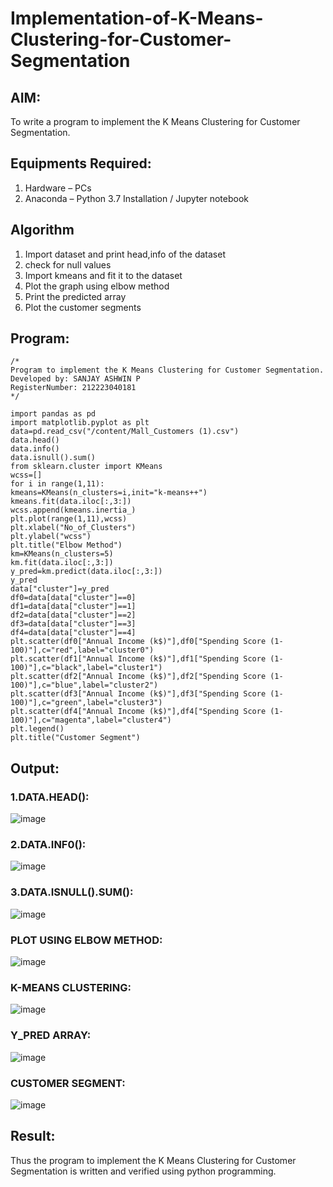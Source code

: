# Implementation-of-K-Means-Clustering-for-Customer-Segmentation

## AIM:
To write a program to implement the K Means Clustering for Customer Segmentation.

## Equipments Required:
1. Hardware – PCs
2. Anaconda – Python 3.7 Installation / Jupyter notebook

## Algorithm
1. Import dataset and print head,info of the dataset
2. check for null values
3. Import kmeans and fit it to the dataset
4. Plot the graph using elbow method
5. Print the predicted array
6. Plot the customer segments

## Program:
```
/*
Program to implement the K Means Clustering for Customer Segmentation.
Developed by: SANJAY ASHWIN P
RegisterNumber: 212223040181
*/

import pandas as pd
import matplotlib.pyplot as plt
data=pd.read_csv("/content/Mall_Customers (1).csv")
data.head()
data.info()
data.isnull().sum()
from sklearn.cluster import KMeans
wcss=[]
for i in range(1,11):
kmeans=KMeans(n_clusters=i,init="k-means++")
kmeans.fit(data.iloc[:,3:])
wcss.append(kmeans.inertia_)
plt.plot(range(1,11),wcss)
plt.xlabel("No_of_Clusters")
plt.ylabel("wcss")
plt.title("Elbow Method")
km=KMeans(n_clusters=5)
km.fit(data.iloc[:,3:])
y_pred=km.predict(data.iloc[:,3:])
y_pred
data["cluster"]=y_pred
df0=data[data["cluster"]==0]
df1=data[data["cluster"]==1]
df2=data[data["cluster"]==2]
df3=data[data["cluster"]==3]
df4=data[data["cluster"]==4]
plt.scatter(df0["Annual Income (k$)"],df0["Spending Score (1-100)"],c="red",label="cluster0")
plt.scatter(df1["Annual Income (k$)"],df1["Spending Score (1-100)"],c="black",label="cluster1")
plt.scatter(df2["Annual Income (k$)"],df2["Spending Score (1-100)"],c="blue",label="cluster2")
plt.scatter(df3["Annual Income (k$)"],df3["Spending Score (1-100)"],c="green",label="cluster3")
plt.scatter(df4["Annual Income (k$)"],df4["Spending Score (1-100)"],c="magenta",label="cluster4")
plt.legend()
plt.title("Customer Segment")

```

## Output:
### 1.DATA.HEAD():
![image](https://github.com/sanjayashwinP/Implementation-of-K-Means-Clustering-for-Customer-Segmentation/assets/147473265/e51dfa96-ba3d-413e-863d-be0fabcb1e06)

### 2.DATA.INF0():
![image](https://github.com/sanjayashwinP/Implementation-of-K-Means-Clustering-for-Customer-Segmentation/assets/147473265/5bf020f9-c85e-45b7-bfe1-8ab963cb1e1d)

### 3.DATA.ISNULL().SUM():
![image](https://github.com/sanjayashwinP/Implementation-of-K-Means-Clustering-for-Customer-Segmentation/assets/147473265/d420621c-fffe-4fa4-93c1-477609fbc575)

### PLOT USING ELBOW METHOD:
![image](https://github.com/sanjayashwinP/Implementation-of-K-Means-Clustering-for-Customer-Segmentation/assets/147473265/0815e7cf-b47a-4cb3-ad59-123e624e6079)

### K-MEANS CLUSTERING:
![image](https://github.com/sanjayashwinP/Implementation-of-K-Means-Clustering-for-Customer-Segmentation/assets/147473265/dcc18d2a-39d6-4d0b-879b-4f4de4560335)

### Y_PRED ARRAY:
![image](https://github.com/sanjayashwinP/Implementation-of-K-Means-Clustering-for-Customer-Segmentation/assets/147473265/b1afe584-2d81-40a7-815a-15e4646ddc52)

### CUSTOMER SEGMENT:
![image](https://github.com/sanjayashwinP/Implementation-of-K-Means-Clustering-for-Customer-Segmentation/assets/147473265/088a2368-529c-4125-8e1d-3741aef38cbd)

## Result:
Thus the program to implement the K Means Clustering for Customer Segmentation is written and verified using python programming.
